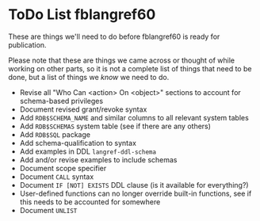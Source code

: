 ToDo List fblangref60
=====================

These are things we'll need to do before fblangref60 is ready for publication.

Please note that these are things we came across or thought of while working on other parts, so it is not a complete list of things that need to be done, but a list of things we _know_ we need to do.

- Revise all "Who Can \<action> On \<object>" sections to account for schema-based privileges
- Document revised grant/revoke syntax
- Add `RDB$SCHEMA_NAME` and similar columns to all relevant system tables
- Add `RDB$SCHEMAS` system table (see if there are any others)
- Add `RDB$SQL` package
- Add schema-qualification to syntax
- Add examples in DDL `langref-ddl-schema`
- Add and/or revise examples to include schemas
- Document scope specifier
- Document `CALL` syntax
- Document `IF [NOT] EXISTS` DDL clause (is it available for everything?)
- User-defined functions can no longer override built-in functions, see if this needs to be accounted for somewhere
- Document `UNLIST`